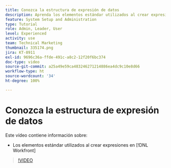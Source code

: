 ```yaml
---
title: Conozca la estructura de expresión de datos
description: Aprenda los elementos estándar utilizados al crear expresiones en Adobe  [!DNL Workfront].
feature: System Setup and Administration
type: Tutorial
role: Admin, Leader, User
level: Experienced
activity: use
team: Technical Marketing
thumbnail: 335174.png
jira: KT-8911
exl-id: 9696c36a-ffde-491c-a8c2-12f20f6bc374
doc-type: video
source-git-commit: a25a49e59ca483246271214886ea4dc9c10e8d66
workflow-type: ht
source-wordcount: '34'
ht-degree: 100%

---
```


# Conozca la estructura de expresión de datos

Este vídeo contiene información sobre:

* Los elementos estándar utilizados al crear expresiones en [!DNL Workfront]

>[!VIDEO](https://video.tv.adobe.com/v/335174/?quality=12&learn=on)
